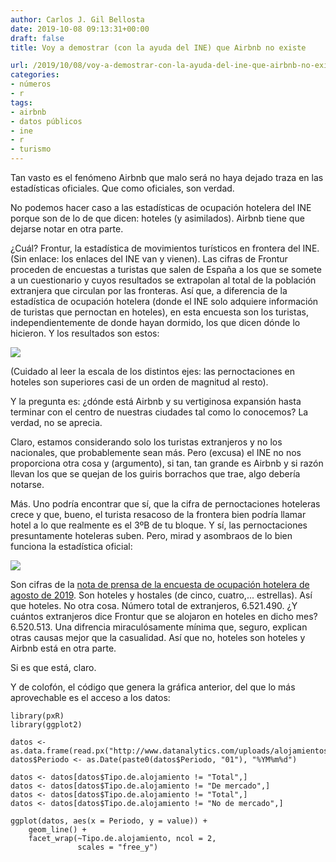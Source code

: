 ```yaml
---
author: Carlos J. Gil Bellosta
date: 2019-10-08 09:13:31+00:00
draft: false
title: Voy a demostrar (con la ayuda del INE) que Airbnb no existe

url: /2019/10/08/voy-a-demostrar-con-la-ayuda-del-ine-que-airbnb-no-existe/
categories:
- números
- r
tags:
- airbnb
- datos públicos
- ine
- r
- turismo
---
```





Tan vasto es el fenómeno Airbnb que malo será no haya dejado traza en las estadísticas oficiales. Que como oficiales, son verdad.







No podemos hacer caso a las estadísticas de ocupación hotelera del INE porque son de lo de que dicen: hoteles (y asimilados). Airbnb tiene que dejarse notar en otra parte.







¿Cuál? Frontur, la estadística de movimientos turísticos en frontera del INE. (Sin enlace: los enlaces del INE van y vienen). Las cifras de Frontur proceden de encuestas a turistas que salen de España a los que se somete a un cuestionario y cuyos resultados se extrapolan al total de la población extranjera que circulan por las fronteras. Así que, a diferencia de la estadística de ocupación hotelera (donde el INE solo adquiere información de turistas que pernoctan en hoteles), en esta encuesta son los turistas, independientemente de donde hayan dormido, los que dicen dónde lo hicieron. Y los resultados son estos:





![](/wp-uploads/2019/10/frontur_alojamiento.png)






(Cuidado al leer la escala de los distintos ejes: las pernoctaciones en hoteles son superiores casi de un orden de magnitud al resto).







Y la pregunta es: ¿dónde está Airbnb y su vertiginosa expansión hasta terminar con el centro de nuestras ciudades tal como lo conocemos? La verdad, no se aprecia.







Claro, estamos considerando solo los turistas extranjeros y no los nacionales, que probablemente sean más. Pero (excusa) el INE no nos proporciona otra cosa y (argumento), si tan, tan grande es Airbnb y si razón llevan los que se quejan de los guiris borrachos que trae, algo debería notarse.







Más. Uno podría encontrar que sí, que la cifra de pernoctaciones hoteleras crece y que, bueno, el turista resacoso de la frontera bien podría llamar hotel a lo que realmente es el 3ºB de tu bloque. Y sí, las pernoctaciones presuntamente hoteleras suben. Pero, mirad y asombraos de lo bien funciona la estadística oficial:







![](/wp-uploads/2019/10/ocupacion_hotelera.png)








Son cifras de la [nota de prensa de la encuesta de ocupación hotelera de agosto de 2019](https://www.ine.es/daco/daco42/prechote/cth0819.pdf). Son hoteles y hostales (de cinco, cuatro,... estrellas). Así que hoteles. No otra cosa. Número total de extranjeros, 6.521.490. ¿Y cuántos extranjeros dice Frontur que se alojaron en hoteles en dicho mes? 6.520.513. Una difrencia miraculósamente mínima que, seguro, explican otras causas mejor que la casualidad. Así que no, hoteles son hoteles y Airbnb está en otra parte.







Si es que está, claro.







Y de colofón, el código que genera la gráfica anterior, del que lo más aprovechable es el acceso a los datos:







    library(pxR)
    library(ggplot2)

    datos <- as.data.frame(read.px("http://www.datanalytics.com/uploads/alojamientos_frontur.px"))
    datos$Periodo <- as.Date(paste0(datos$Periodo, "01"), "%YM%m%d")

    datos <- datos[datos$Tipo.de.alojamiento != "Total",]
    datos <- datos[datos$Tipo.de.alojamiento != "De mercado",]
    datos <- datos[datos$Tipo.de.alojamiento != "Total",]
    datos <- datos[datos$Tipo.de.alojamiento != "No de mercado",]

    ggplot(datos, aes(x = Periodo, y = value)) +
        geom_line() +
        facet_wrap(~Tipo.de.alojamiento, ncol = 2,
                   scales = "free_y")



